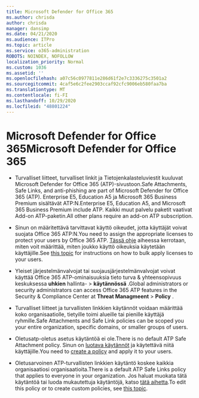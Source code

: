 ```yaml
---
title: Microsoft Defender for Office 365
ms.author: chrisda
author: chrisda
manager: dansimp
ms.date: 04/21/2020
ms.audience: ITPro
ms.topic: article
ms.service: o365-administration
ROBOTS: NOINDEX, NOFOLLOW
localization_priority: Normal
ms.custom: 1036
ms.assetid: ''
ms.openlocfilehash: a07c56c0977811e286d61f2e7c3336275c3501a2
ms.sourcegitcommit: 4caf5e6c2fee2903ccaf92cfc9006eb580faa7ba
ms.translationtype: MT
ms.contentlocale: fi-FI
ms.lasthandoff: 10/29/2020
ms.locfileid: "48801224"
---
```

# <a name="microsoft-defender-for-office-365"></a><span data-ttu-id="29f00-102">Microsoft Defender for Office 365</span><span class="sxs-lookup"><span data-stu-id="29f00-102">Microsoft Defender for Office 365</span></span>

- <span data-ttu-id="29f00-103">Turvalliset liitteet, turvalliset linkit ja Tietojenkalasteluviestit kuuluvat Microsoft Defender for Office 365 (ATP)-sivustoon.</span><span class="sxs-lookup"><span data-stu-id="29f00-103">Safe Attachments, Safe Links, and anti-phishing are part of Microsoft Defender for Office 365 (ATP).</span></span> <span data-ttu-id="29f00-104">Enterprise E5, Education A5 ja Microsoft 365 Business Premium sisältävät ATP:N.</span><span class="sxs-lookup"><span data-stu-id="29f00-104">Enterprise E5, Education A5, and Microsoft 365 Business Premium include ATP.</span></span> <span data-ttu-id="29f00-105">Kaikki muut palvelu paketit vaativat Add-on ATP-paketin.</span><span class="sxs-lookup"><span data-stu-id="29f00-105">All other plans require an add-on ATP subscription.</span></span>

- <span data-ttu-id="29f00-106">Sinun on määritettävä tarvittavat käyttö oikeudet, jotta käyttäjät voivat suojata Office 365 ATP:N.</span><span class="sxs-lookup"><span data-stu-id="29f00-106">You need to assign the appropriate licenses to protect your users by Office 365 ATP.</span></span> <span data-ttu-id="29f00-107">[Tässä ohje](https://docs.microsoft.com/microsoft-365/admin/add-users/add-users) aiheessa kerrotaan, miten voit määrittää, miten joukko käyttö oikeuksia käytetään käyttäjille.</span><span class="sxs-lookup"><span data-stu-id="29f00-107">See [this topic](https://docs.microsoft.com/microsoft-365/admin/add-users/add-users) for instructions on how to bulk apply licenses to your users.</span></span>

- <span data-ttu-id="29f00-108">Yleiset järjestelmänvalvojat tai suojausjärjestelmänvalvojat voivat käyttää Office 365 ATP-ominaisuuksia tieto turva & yhteensopivuus keskuksessa **uhkien** hallinta- \> **käytännössä** .</span><span class="sxs-lookup"><span data-stu-id="29f00-108">Global administrators or security administrators can access Office 365 ATP features in the Security & Compliance Center at **Threat Managmeent** \> **Policy** .</span></span>

- <span data-ttu-id="29f00-109">Turvalliset liitteet ja turvallisten linkkien käytännöt voidaan määrittää koko organisaatiolle, tietyille toimi alueille tai pienille käyttäjä ryhmille.</span><span class="sxs-lookup"><span data-stu-id="29f00-109">Safe Attachments and Safe Link policies can be scoped you your entire organization, specific domains, or smaller groups of users.</span></span>

- <span data-ttu-id="29f00-110">Oletusatp-oletus asetus käytäntöä ei ole.</span><span class="sxs-lookup"><span data-stu-id="29f00-110">There is no default ATP Safe Attachment policy.</span></span> <span data-ttu-id="29f00-111">Sinun on [luotava käytännöt](https://docs.microsoft.com/microsoft-365/security/office-365-security/set-up-atp-safe-attachments-policies) ja käytettävä niitä käyttäjille.</span><span class="sxs-lookup"><span data-stu-id="29f00-111">You need to [create a policy](https://docs.microsoft.com/microsoft-365/security/office-365-security/set-up-atp-safe-attachments-policies) and apply it to your users.</span></span>

- <span data-ttu-id="29f00-112">Oletusarvoinen ATP-turvallisten linkkien käytäntö koskee kaikkia organisaatiosi organisaatioita.</span><span class="sxs-lookup"><span data-stu-id="29f00-112">There is a default ATP Safe Links policy that applies to everyone in your organization.</span></span> <span data-ttu-id="29f00-113">Jos haluat muokata tätä käytäntöä tai luoda mukautettuja käytäntöjä, katso [tätä aihetta](https://docs.microsoft.com/microsoft-365/security/office-365-security/set-up-atp-safe-links-policies).</span><span class="sxs-lookup"><span data-stu-id="29f00-113">To edit this policy or to create custom policies, see [this topic](https://docs.microsoft.com/microsoft-365/security/office-365-security/set-up-atp-safe-links-policies).</span></span>
